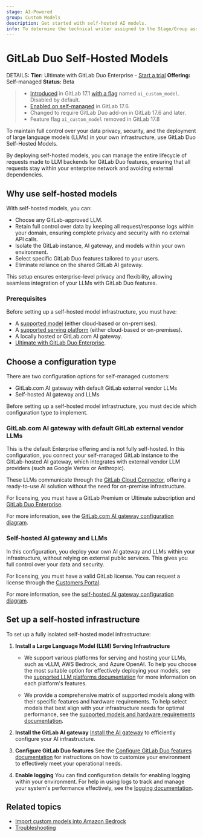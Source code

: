 ```yaml
---
stage: AI-Powered
group: Custom Models
description: Get started with self-hosted AI models.
info: To determine the technical writer assigned to the Stage/Group associated with this page, see https://handbook.gitlab.com/handbook/product/ux/technical-writing/#assignments
---
```


# GitLab Duo Self-Hosted Models

DETAILS:
**Tier:** Ultimate with GitLab Duo Enterprise - [Start a trial](https://about.gitlab.com/solutions/gitlab-duo-pro/sales/?type=free-trial)
**Offering:** Self-managed
**Status:** Beta

> - [Introduced](https://gitlab.com/groups/gitlab-org/-/epics/12972) in GitLab 17.1 [with a flag](../../administration/feature_flags.md) named `ai_custom_model`. Disabled by default.
> - [Enabled on self-managed](https://gitlab.com/groups/gitlab-org/-/epics/15176) in GitLab 17.6.
> - Changed to require GitLab Duo add-on in GitLab 17.6 and later.
> - Feature flag `ai_custom_model` removed in GitLab 17.8

To maintain full control over your data privacy, security, and the deployment of large language models (LLMs) in your own infrastructure, use GitLab Duo Self-Hosted Models.

By deploying self-hosted models, you can manage the entire lifecycle of requests made to LLM backends for GitLab Duo features, ensuring that all requests stay within your enterprise network and avoiding external dependencies.

## Why use self-hosted models

With self-hosted models, you can:

- Choose any GitLab-approved LLM.
- Retain full control over data by keeping all request/response logs within your domain, ensuring complete privacy and security with no external API calls.
- Isolate the GitLab instance, AI gateway, and models within your own environment.
- Select specific GitLab Duo features tailored to your users.
- Eliminate reliance on the shared GitLab AI gateway.

This setup ensures enterprise-level privacy and flexibility, allowing seamless integration of your LLMs with GitLab Duo features.

### Prerequisites

Before setting up a self-hosted model infrastructure, you must have:

- A [supported model](supported_models_and_hardware_requirements.md) (either cloud-based or on-premises).
- A [supported serving platform](supported_llm_serving_platforms.md) (either cloud-based or on-premises).
- A locally hosted or GitLab.com AI gateway.
- [Ultimate with GitLab Duo Enterprise](https://about.gitlab.com/solutions/gitlab-duo-pro/sales/?toggle=gitlab-duo-pro).

## Choose a configuration type

There are two configuration options for self-managed customers:

- GitLab.com AI gateway with default GitLab external vendor LLMs
- Self-hosted AI gateway and LLMs

Before setting up a self-hosted model infrastructure, you must decide which
configuration type to implement.

### GitLab.com AI gateway with default GitLab external vendor LLMs

This is the default Enterprise offering and is not fully self-hosted. In this configuration, you connect your self-managed GitLab instance to the GitLab-hosted AI gateway, which integrates with external vendor LLM providers (such as Google Vertex or Anthropic).

These LLMs communicate through the [GitLab Cloud Connector](../../development/cloud_connector/index.md), offering a ready-to-use AI solution without the need for on-premise infrastructure.

For licensing, you must have a GitLab Premium or Ultimate subscription and [GitLab Duo Enterprise](https://about.gitlab.com/solutions/gitlab-duo-pro/sales/?type=free-trial).

For more information, see the [GitLab.com AI gateway configuration diagram](configuration_types.md#gitlabcom-ai-gateway).

### Self-hosted AI gateway and LLMs

In this configuration, you deploy your own AI gateway and LLMs within your infrastructure, without relying on external public services. This gives you full control over your data and security.

For licensing, you must have a valid GitLab license. You can request a license through the [Customers Portal](../../subscriptions/customers_portal.md).

For more information, see the [self-hosted AI gateway configuration diagram](configuration_types.md#self-hosted-ai-gateway).

## Set up a self-hosted infrastructure

To set up a fully isolated self-hosted model infrastructure:

1. **Install a Large Language Model (LLM) Serving Infrastructure**

   - We support various platforms for serving and hosting your LLMs, such as vLLM, AWS Bedrock, and Azure OpenAI. To help you choose the most suitable option for effectively deploying your models, see the [supported LLM platforms documentation](supported_llm_serving_platforms.md) for more information on each platform's features.

   - We provide a comprehensive matrix of supported models along with their specific features and hardware requirements. To help select models that best align with your infrastructure needs for optimal performance, see the [supported models and hardware requirements documentation](supported_models_and_hardware_requirements.md).

1. **Install the GitLab AI gateway**
   [Install the AI gateway](../../install/install_ai_gateway.md) to efficiently configure your AI infrastructure.

1. **Configure GitLab Duo features**
   See the [Configure GitLab Duo features documentation](configure_duo_features.md) for instructions on how to customize your environment to effectively meet your operational needs.

1. **Enable logging**
   You can find configuration details for enabling logging within your environment. For help in using logs to track and manage your system's performance effectively, see the [logging documentation](logging.md).

## Related topics

- [Import custom models into Amazon Bedrock](https://www.youtube.com/watch?v=CA2AXfWWdpA)
- [Troubleshooting](troubleshooting.md)
